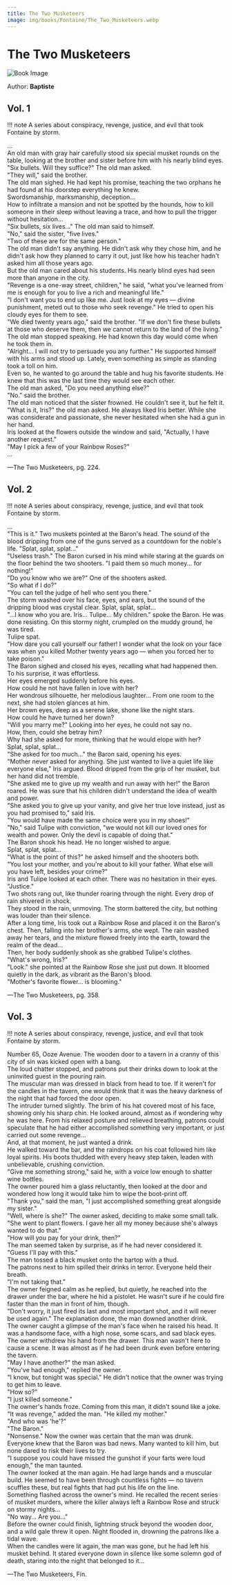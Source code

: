```yaml
---
title: The Two Musketeers
image: img/books/Fontaine/The_Two_Musketeers.webp
---
```


# The Two Musketeers

![Book Image](../../img/books/Fontaine/The_Two_Musketeers.webp)

Author: **Baptiste**
  
## Vol. 1

!!! note
    A series about conspiracy, revenge, justice, and evil that took Fontaine by storm.
  
...  
An old man with gray hair carefully stood six special musket rounds on the table, looking at the brother and sister before him with his nearly blind eyes.  
"Six bullets. Will they suffice?" The old man asked.  
"They will," said the brother.  
The old man sighed. He had kept his promise, teaching the two orphans he had found at his doorstep everything he knew.  
Swordsmanship, marksmanship, deception...  
How to infiltrate a mansion and not be spotted by the hounds, how to kill someone in their sleep without leaving a trace, and how to pull the trigger without hesitation...  
"Six bullets, six lives..." The old man said to himself.  
"No," said the sister, "five lives."  
"Two of these are for the same person."  
The old man didn't say anything. He didn't ask why they chose him, and he didn't ask how they planned to carry it out, just like how his teacher hadn't asked him all those years ago.  
But the old man cared about his students. His nearly blind eyes had seen more than anyone in the city.  
"Revenge is a one-way street, children," he said, "what you've learned from me is enough for you to live a rich and meaningful life."  
"I don't want you to end up like me. Just look at my eyes — divine punishment, meted out to those who seek revenge." He tried to open his cloudy eyes for them to see.  
"We died twenty years ago," said the brother. "If we don't fire these bullets at those who deserve them, then we cannot return to the land of the living."  
The old man stopped speaking. He had known this day would come when he took them in.  
"Alright... I will not try to persuade you any further." He supported himself with his arms and stood up. Lately, even something as simple as standing took a toll on him.  
Even so, he wanted to go around the table and hug his favorite students. He knew that this was the last time they would see each other.  
The old man asked, "Do you need anything else?"  
"No." said the brother.  
The old man noticed that the sister frowned. He couldn't see it, but he felt it.  
"What is it, Iris?" the old man asked. He always liked Iris better. While she was considerate and passionate, she never hesitated when she had a gun in her hand.  
Iris looked at the flowers outside the window and said, "Actually, I have another request."  
"May I pick a few of your Rainbow Roses?"  
...  
  
—The Two Musketeers, pg. 224.  
  
## Vol. 2

!!! note
    A series about conspiracy, revenge, justice, and evil that took Fontaine by storm.
  
...  
"This is it." Two muskets pointed at the Baron's head. The sound of the blood dripping from one of the guns served as a countdown for the noble's life. "Splat, splat, splat..."  
"Useless trash." The Baron cursed in his mind while staring at the guards on the floor behind the two shooters. "I paid them so much money... for nothing!"  
"Do you know who we are?" One of the shooters asked.  
"So what if I do?"  
"You can tell the judge of hell who sent you there."  
The storm washed over his face, eyes, and ears, but the sound of the dripping blood was crystal clear. Splat, splat, splat...  
"...I know who you are. Iris... Tulipe... My children." spoke the Baron. He was done resisting. On this stormy night, crumpled on the muddy ground, he was tired.  
Tulipe spat.  
"How dare you call yourself our father! I wonder what the look on your face was when you killed Mother twenty years ago — when you forced her to take poison."  
The Baron sighed and closed his eyes, recalling what had happened then. To his surprise, it was effortless.  
Her eyes emerged suddenly before his eyes.  
How could he not have fallen in love with her?  
Her wondrous silhouette, her melodious laughter... From one room to the next, she had stolen glances at him.  
Her brown eyes, deep as a serene lake, shone like the night stars.  
How could he have turned her down?  
"Will you marry me?" Looking into her eyes, he could not say no.  
How, then, could she betray him?  
Why had she asked for more, thinking that he would elope with her?  
Splat, splat, splat...  
"She asked for too much..." the Baron said, opening his eyes.  
"Mother never asked for anything. She just wanted to live a quiet life like everyone else," Iris argued. Blood dripped from the grip of her musket, but her hand did not tremble.  
"She asked me to give up my wealth and run away with her!" the Baron roared. He was sure that his children didn't understand the idea of wealth and power.  
"She asked you to give up your vanity, and give her true love instead, just as you had promised to," said Iris.  
"You would have made the same choice were you in my shoes!"  
"No," said Tulipe with conviction, "we would not kill our loved ones for wealth and power. Only the devil is capable of doing that."  
The Baron shook his head. He no longer wished to argue.  
Splat, splat, splat...  
"What is the point of this?" he asked himself and the shooters both.  
"You lost your mother, and you're about to kill your father. What else will you have left, besides your crime?"  
Iris and Tulipe looked at each other. There was no hesitation in their eyes.  
"Justice."  
Two shots rang out, like thunder roaring through the night. Every drop of rain shivered in shock.  
They stood in the rain, unmoving. The storm battered the city, but nothing was louder than their silence.  
After a long time, Iris took out a Rainbow Rose and placed it on the Baron's chest. Then, falling into her brother's arms, she wept. The rain washed away her tears, and the mixture flowed freely into the earth, toward the realm of the dead...  
Then, her body suddenly shook as she grabbed Tulipe's clothes.  
"What's wrong, Iris?"  
"Look." she pointed at the Rainbow Rose she just put down. It bloomed quietly in the dark, as vibrant as the Baron's blood.  
"Mother's favorite flower... is blooming."  
  
—The Two Musketeers, pg. 358.  
  
## Vol. 3

!!! note
    A series about conspiracy, revenge, justice, and evil that took Fontaine by storm.
  
Number 65, Ooze Avenue. The wooden door to a tavern in a cranny of this city of sin was kicked open with a bang.  
The loud chatter stopped, and patrons put their drinks down to look at the uninvited guest in the pouring rain.  
The muscular man was dressed in black from head to toe. If it weren't for the candles in the tavern, one would think that it was the heavy darkness of the night that had forced the door open.  
The intruder turned slightly. The brim of his hat covered most of his face, showing only his sharp chin. He looked around, almost as if wondering why he was here. From his relaxed posture and relieved breathing, patrons could speculate that he had either accomplished something very important, or just carried out some revenge...  
And, at that moment, he just wanted a drink.  
He walked toward the bar, and the raindrops on his coat followed him like loyal spirits. His boots thudded with every heavy step taken, leaden with unbelievable, crushing conviction.  
"Give me something strong," said he, with a voice low enough to shatter wine bottles.  
The owner poured him a glass reluctantly, then looked at the door and wondered how long it would take him to wipe the boot-print off.  
"Thank you," said the man, "I just accomplished something great alongside my sister."  
"Well, where is she?" The owner asked, deciding to make some small talk.  
"She went to plant flowers. I gave her all my money because she's always wanted to do that."  
"How will you pay for your drink, then?"  
The man seemed taken by surprise, as if he had never considered it.  
"Guess I'll pay with this."  
The man tossed a black musket onto the bartop with a thud.  
The patrons next to him spilled their drinks in terror. Everyone held their breath.  
"I'm not taking that."  
The owner feigned calm as he replied, but quietly, he reached into the drawer under the bar, where he hid a pistolet. He wasn't sure if he could fire faster than the man in front of him, though.  
"Don't worry, it just fired its last and most important shot, and it will never be used again." The explanation done, the man downed another drink.  
The owner caught a glimpse of the man's face when he raised his head. It was a handsome face, with a high nose, some scars, and sad black eyes.  
The owner withdrew his hand from the drawer. This man wasn't here to cause a scene. It was almost as if he had been drunk even before entering the tavern.  
"May I have another?" the man asked.  
"You've had enough," replied the owner.  
"I know, but tonight was special." He didn't notice that the owner was trying to get him to leave.  
"How so?"  
"I just killed someone."  
The owner's hands froze. Coming from this man, it didn't sound like a joke.  
"It was revenge," added the man. "He killed my mother."  
"And who was 'he'?"  
"The Baron."  
"Nonsense." Now the owner was certain that the man was drunk.  
Everyone knew that the Baron was bad news. Many wanted to kill him, but none dared to risk their lives to try.  
"I suppose you could have missed the gunshot if your farts were loud enough," the man taunted.  
The owner looked at the man again. He had large hands and a muscular build. He seemed to have been through countless fights — no tavern scuffles these, but real fights that had put his life on the line.  
Something flashed across the owner's mind. He recalled the recent series of musket murders, where the killer always left a Rainbow Rose and struck on stormy nights...  
"No way... Are you..."  
Before the owner could finish, lightning struck beyond the wooden door, and a wild gale threw it open. Night flooded in, drowning the patrons like a tidal wave.  
When the candles were lit again, the man was gone, but he had left his musket behind. It stared everyone down in silence like some solemn god of death, staring into the night that belonged to it...  
  
—The Two Musketeers, Fin.